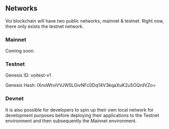 ## Networks

Voi blockchain will have two public networks, mainnet & testnet. Right now, there only exists the testnet network. 


### Mainnet

Coming soon.


### Testnet

Genesis ID: voitest-v1

Genesis Hash: IXnoWtviVVJW5LGivNFc0Dq14V3kqaXuK2u5OQrdVZo=


### Devnet

It is also possible for developers to spin up their own local network for development purposes before deploying their applications to the Testnet environment and then subsequently the Mainnet environment.
